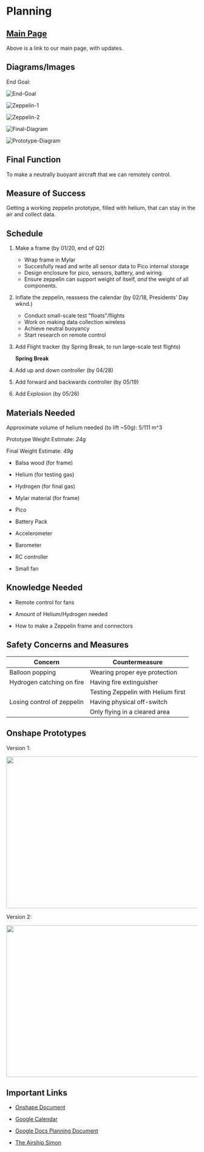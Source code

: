# Planning

## [Main Page](/README.md)

Above is a link to our main page, with updates.

## Diagrams/Images

End Goal:

![End-Goal](/Images/End-Goal_thumb.jpg)

![Zeppelin-1](/Images/Zeppelin-1_thumb.png)

![Zeppelin-2](/Images/Zeppelin-2_thumb.png)

![Final-Diagram](/Images/Final-Diagram_thumb.png)

![Prototype-Diagram](/Images/Protoype-Diagram.png)

## Final Function

To make a neutrally buoyant aircraft that we can remotely control.

## Measure of Success

Getting a working zeppelin prototype, filled with helium, that can stay in the air and collect data.

## Schedule

1. Make a frame (by 01/20, end of Q2)

   - Wrap frame in Mylar
   - Succesfully read and write all sensor data to Pico internal storage
   - Design enclosure for pico, sensors, battery, and wiring.
   - Ensure zeppelin can support weight of itself, _and_ the weight of all components.

2. Inflate the zeppelin, reassess the calendar (by 02/18, Presidents’ Day wknd.)

   - Conduct small-scale test "floats"/flights
   - Work on making data collection wireless
   - Achieve neutral buoyancy
   - Start research on remote control

3. Add Flight tracker (by Spring Break, to run large-scale test flights)

   **Spring Break**

4. Add up and down controller (by 04/28)

5. Add forward and backwards controller (by 05/19)

6. Add Explosion (by 05/26)

## Materials Needed

Approximate volume of helium needed (to lift ~50g): 5/111 m^3

Prototype Weight Estimate: _24g_

Final Weight Estimate: _49g_

- Balsa wood (for frame)

- Helium (for testing gas)

- Hydrogen (for final gas)

- Mylar material (for frame)

- Pico

- Battery Pack

- Accelerometer

- Barometer

- RC controller

- Small fan

## Knowledge Needed

- Remote control for fans

- Amount of Helium/Hydrogen needed

- How to make a Zeppelin frame and connectors

## Safety Concerns and Measures

| Concern                    | Countermeasure                     |
| -------------------------- | ---------------------------------- |
| Balloon popping            | Wearing proper eye protection      |
| Hydrogen catching on fire  | Having fire extinguisher           |
|                            | Testing Zeppelin with Helium first |
| Losing control of zeppelin | Having physical off-switch         |
|                            | Only flying in a cleared area      |

## Onshape Prototypes

Version 1:

<img src="Images/CAD-V1.png" width="700" height="400" />

Version 2:

<img src="Images/4-Section.png" width="700" height="400" />

## Important Links

- [Onshape Document](https://cvilleschools.onshape.com/documents/03b6c87fd63f0cfe1abe3b9f/w/c0d37a57fae264806faea58d/e/7c19cf524fd815255116abdc?configuration=List_wWFAFNsKWOodkj%3DScaled&renderMode=0&uiState=6399dc968ac0e521296a31f0)

- [Google Calendar](https://calendar.google.com/calendar/u/0?cid=Y183NjVlMGIwODRhZmYwMWQ0NTk1NTc3YmI5MDZjMWQ5NDFhNjE2MzUxOGFiZTYzMDM4MWMxNWQwMjBiYjgxNDliQGdyb3VwLmNhbGVuZGFyLmdvb2dsZS5jb20)

- [Google Docs Planning Document](https://docs.google.com/document/d/1Qct2rjEhtyD-eSzZsQ66V3ohhlDkUk79MRwbGKh-5P4/edit?usp=sharing)

- [The Airship Simon](http://www.znuerb.com/Simon/construc.html)
